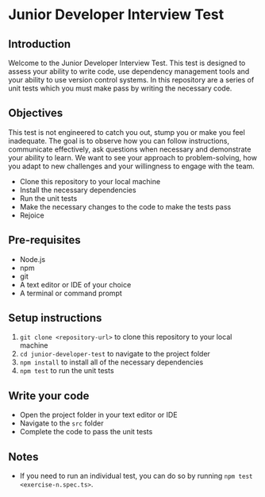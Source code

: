 # Junior Developer Interview Test

## Introduction

Welcome to the Junior Developer Interview Test. This test is designed to assess your 
ability to write code, use dependency management tools and your ability to use version control 
systems. In this repository are a series of unit tests which you must make pass by writing
the necessary code. 

## Objectives
This test is not engineered to catch you out, stump you or make you feel inadequate. 
The goal is to observe how you can follow instructions, communicate effectively, 
ask questions when necessary and demonstrate your ability to learn. We want to see 
your approach to problem-solving, how you adapt to new challenges and your 
willingness to engage with the team.

* Clone this repository to your local machine
* Install the necessary dependencies
* Run the unit tests
* Make the necessary changes to the code to make the tests pass
* Rejoice

## Pre-requisites
* Node.js
* npm
* git
* A text editor or IDE of your choice
* A terminal or command prompt

## Setup instructions
1. `git clone <repository-url>` to clone this repository to your local machine
2. `cd junior-developer-test` to navigate to the project folder
3. `npm install` to install all of the necessary dependencies
4. `npm test` to run the unit tests

## Write your code
* Open the project folder in your text editor or IDE
* Navigate to the `src` folder
* Complete the code to pass the unit tests

## Notes
* If you need to run an individual test, you can do so by running `npm test <exercise-n.spec.ts>`.